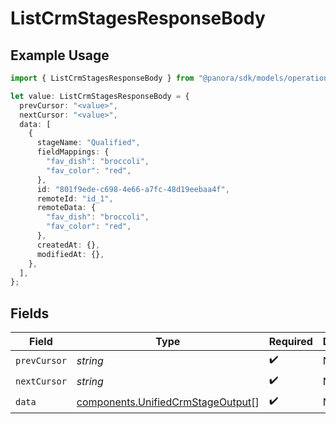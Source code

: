 # ListCrmStagesResponseBody

## Example Usage

```typescript
import { ListCrmStagesResponseBody } from "@panora/sdk/models/operations";

let value: ListCrmStagesResponseBody = {
  prevCursor: "<value>",
  nextCursor: "<value>",
  data: [
    {
      stageName: "Qualified",
      fieldMappings: {
        "fav_dish": "broccoli",
        "fav_color": "red",
      },
      id: "801f9ede-c698-4e66-a7fc-48d19eebaa4f",
      remoteId: "id_1",
      remoteData: {
        "fav_dish": "broccoli",
        "fav_color": "red",
      },
      createdAt: {},
      modifiedAt: {},
    },
  ],
};
```

## Fields

| Field                                                                                  | Type                                                                                   | Required                                                                               | Description                                                                            |
| -------------------------------------------------------------------------------------- | -------------------------------------------------------------------------------------- | -------------------------------------------------------------------------------------- | -------------------------------------------------------------------------------------- |
| `prevCursor`                                                                           | *string*                                                                               | :heavy_check_mark:                                                                     | N/A                                                                                    |
| `nextCursor`                                                                           | *string*                                                                               | :heavy_check_mark:                                                                     | N/A                                                                                    |
| `data`                                                                                 | [components.UnifiedCrmStageOutput](../../models/components/unifiedcrmstageoutput.md)[] | :heavy_check_mark:                                                                     | N/A                                                                                    |